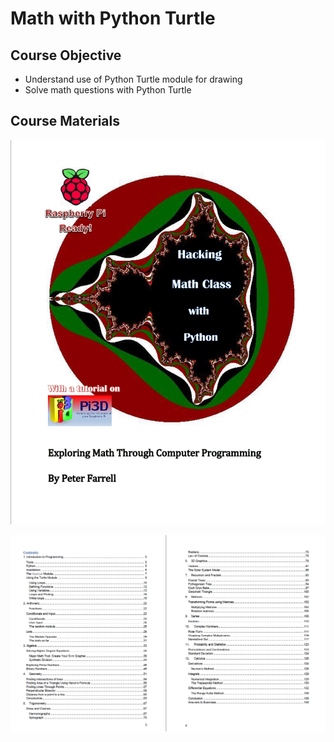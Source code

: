 # Math with Python Turtle

## Course Objective

- Understand use of Python Turtle module for drawing
- Solve math questions with Python Turtle

## Course Materials

![picture 1](../images/c03cc7bb1436d278368af9793339b4bf22f6fdcc113e8fd98a5fc9b9fc857bfd.png)  

![picture 2](../images/db7c5e0ebe7693ed73715096a9fcc6547cf3d2098d23820c985da67019f287d5.png)  
